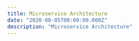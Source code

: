 ```yaml
---
title: Microservice Architecture
date: "2020-08-05T00:00:00.000Z"
description: "Microservice Architecture"
---
```

